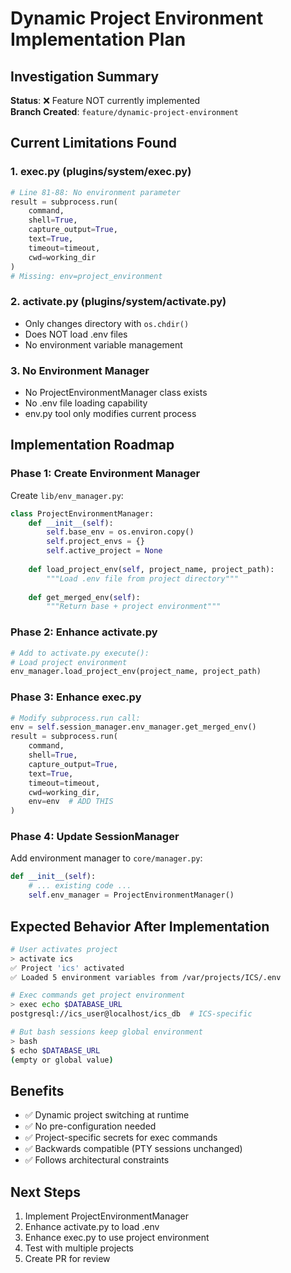 # Dynamic Project Environment Implementation Plan

## Investigation Summary
**Status**: ❌ Feature NOT currently implemented  
**Branch Created**: `feature/dynamic-project-environment`

## Current Limitations Found

### 1. exec.py (plugins/system/exec.py)
```python
# Line 81-88: No environment parameter
result = subprocess.run(
    command,
    shell=True,
    capture_output=True,
    text=True,
    timeout=timeout,
    cwd=working_dir
)
# Missing: env=project_environment
```

### 2. activate.py (plugins/system/activate.py)  
- Only changes directory with `os.chdir()`
- Does NOT load .env files
- No environment variable management

### 3. No Environment Manager
- No ProjectEnvironmentManager class exists
- No .env file loading capability
- env.py tool only modifies current process

## Implementation Roadmap

### Phase 1: Create Environment Manager
Create `lib/env_manager.py`:
```python
class ProjectEnvironmentManager:
    def __init__(self):
        self.base_env = os.environ.copy()
        self.project_envs = {}
        self.active_project = None
    
    def load_project_env(self, project_name, project_path):
        """Load .env file from project directory"""
        
    def get_merged_env(self):
        """Return base + project environment"""
```

### Phase 2: Enhance activate.py
```python
# Add to activate.py execute():
# Load project environment
env_manager.load_project_env(project_name, project_path)
```

### Phase 3: Enhance exec.py
```python
# Modify subprocess.run call:
env = self.session_manager.env_manager.get_merged_env()
result = subprocess.run(
    command,
    shell=True,
    capture_output=True,
    text=True,
    timeout=timeout,
    cwd=working_dir,
    env=env  # ADD THIS
)
```

### Phase 4: Update SessionManager
Add environment manager to `core/manager.py`:
```python
def __init__(self):
    # ... existing code ...
    self.env_manager = ProjectEnvironmentManager()
```

## Expected Behavior After Implementation

```bash
# User activates project
> activate ics
✅ Project 'ics' activated
✅ Loaded 5 environment variables from /var/projects/ICS/.env

# Exec commands get project environment
> exec echo $DATABASE_URL
postgresql://ics_user@localhost/ics_db  # ICS-specific

# But bash sessions keep global environment  
> bash
$ echo $DATABASE_URL
(empty or global value)
```

## Benefits
- ✅ Dynamic project switching at runtime
- ✅ No pre-configuration needed
- ✅ Project-specific secrets for exec commands
- ✅ Backwards compatible (PTY sessions unchanged)
- ✅ Follows architectural constraints

## Next Steps
1. Implement ProjectEnvironmentManager
2. Enhance activate.py to load .env
3. Enhance exec.py to use project environment
4. Test with multiple projects
5. Create PR for review